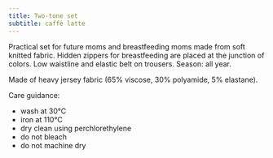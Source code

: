 ```yaml
---
title: Two-tone set
subtitle: caffè latte
---
```


Practical set for future moms and breastfeeding moms made from soft knitted fabric. Hidden zippers for breastfeeding are placed at the junction of colors. Low waistline and elastic belt on trousers. Season: all year.

Made of heavy jersey fabric (65% viscose, 30% polyamide, 5% elastane).

Care guidance:

- wash at 30°C
- iron at 110°C
- dry clean using perchlorethylene
- do not bleach
- do not machine dry